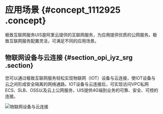 # 应用场景 {#concept_1112925 .concept}

极致互联网服务UIS是阿里云提供的互联网服务，为应用提供优质的公网服务。极致互联网服务配置灵活，可满足不同的应用场景。

## 物联网设备与云连接 {#section_opi_iyz_srg .section}

您可以通过极致互联网服务轻松实现物联网（IOT）设备与云连接，使IOT设备与云之间形成安全隔离的网络通路。IOT设备与云连接后，可实现访问VPC私网ECS、SLB、OSS以及云上公网服务，UIS提供4G端到业务的可靠、安全、可控的连接。

![物联网设备与云连接](http://static-aliyun-doc.oss-cn-hangzhou.aliyuncs.com/assets/img/895518/156329017951264_zh-CN.png)

